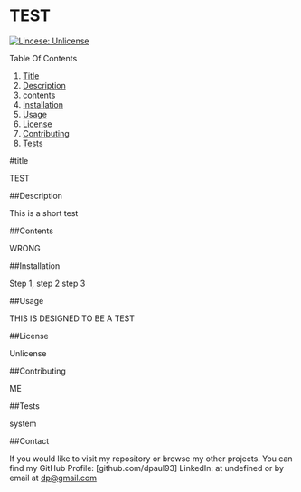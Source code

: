 

  # TEST
  [![Lincese: Unlicense](https://img.shields.io/badge/License-Unlicense-yellow.svg)](https://opensource.org/licenses/Unlicense)
  
  <!-- Table Of Contents -->
  <section>
  <summary> Table Of Contents</summary>
  <ol>
  <li><a href="#title">Title</a></li>
  <li><a href="#description">Description</a></li>
  <li><a href="#contents">contents</a></li>
  <li><a href="#installation">Installation</a></li>
  <li><a href="#usage">Usage</a></li>
  <li><a href="#license">License</a></li>
  <li><a href="#contributing">Contributing</a></li>
  <li><a href="#tests">Tests</a></li>
  </ol>
  </section>

  #title

  TEST

  ##Description

  This is a short test

  ##Contents

  WRONG

  ##Installation

  Step 1, step 2 step 3

  ##Usage

  THIS IS DESIGNED TO BE A TEST 

  ##License

  Unlicense

  ##Contributing

  ME 

  ##Tests

  system

  ##Contact

  If you would like to visit my repository or browse my other projects. You can find my GitHub Profile: [github.com/dpaul93] LinkedIn: at undefined or by email at dp@gmail.com
  
